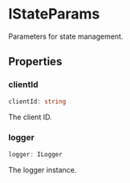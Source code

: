 # IStateParams

Parameters for state management.

## Properties

### clientId

```ts
clientId: string
```

The client ID.

### logger

```ts
logger: ILogger
```

The logger instance.
